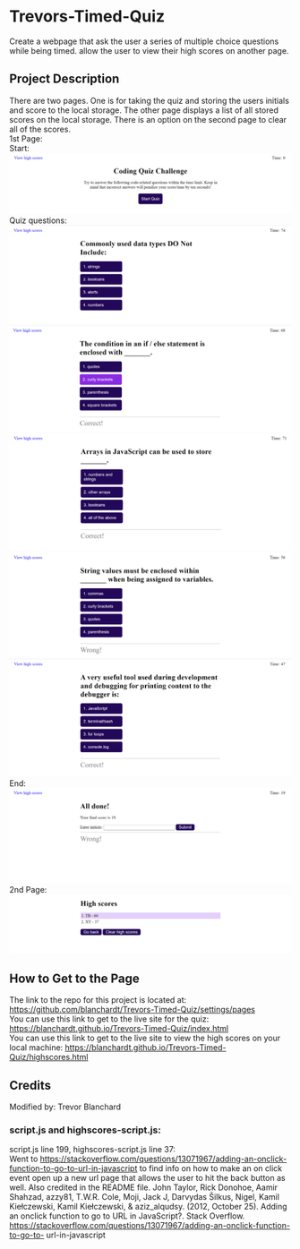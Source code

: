 # Trevors-Timed-Quiz
Create a webpage that ask the user a series of multiple choice questions while being timed.  allow the user to view their high scores on another page.  

## Project Description
There are two pages.  One is for taking the quiz and storing the users initials and score to the local storage.  The other page displays a list of 
all stored scores on the local storage.  There is an option on the second page to clear all of the scores.  
1st Page:   
Start:  
![web page with a link in the top left, Time: 0 in the top right, Coding Quiz Challenge Try to answer the following code-related questions within the time limit. Keep in mind that incorrect answers will penalize your score/time by ten seconds! in the middle, and a button below all of that that says Start Quiz.](./assets/images/start.png)  
Quiz questions:  
![a page with a link in the top left, Time: 74 in the top right, text saying Commonly used data types DO Not Include: in the middle, and 4 buttons below all that that says 1. strings, 2. booleans, 3. alerts, 4. numbers](./assets/images/question_1.png)  
![a page with a link in the top left, Time: 68 in the top right, text saying The condition in an if / else statement is enclosed with _______.  in the middle, 4 buttons below all that that says 1. quotes, 2. curly brackets, 3. parenthesis, 4. square brackets, and finally below the buttons the text Correct!](./assets/images/question_2.png)  
![a page with a link in the top left, Time: 71 in the top right, text saying Arrays in JavaScript can be used to store _______.  in the middle, 4 buttons below all that that says 1. numbers and strings, 2. other arrays, 3. booleans, 4. all of the above, and finally below the buttons the text Correct!](./assets/images/question_3.png)  
![a page with a link in the top left, Time: 56 in the top right, text saying String values must be enclosed within _______ when being assigned to variables.  in the middle, 4 buttons below all that that says 1. commas, 2. curly brackets, 3. quotes, 4. parenthesis, and finally below the buttons the text Wrong!](./assets/images/question_4.png)  
![a page with a link in the top left, Time: 47 in the top right, text saying A very useful tool used during development and debugging for printing content to the debugger is: in the middle, 4 buttons below all that that says 1. JavaScript, 2. terminal/bash, 3. for loops, 4. console.log, and finally below the buttons the text Correct!](./assets/images/question_5.png)  
End:  
![a page with a link in the top left, Time: 19 in the top right, text saying All done!  Your final score is 19.  Enter initials: followed by a text input field and a button that says Submit in the middle, and finally below the buttons the text Wrong!](./assets/images/End.png)   
2nd Page:  
![a page that says High scores 1. TB - 66 2. XY - 37, and 2 buttons at the bottom that says Go back and Clear high scores](./assets/images/high_scores_page.png)  


## How to Get to the Page  
The link to the repo for this project is located at: https://github.com/blanchardt/Trevors-Timed-Quiz/settings/pages   
You can use this link to get to the live site for the quiz: https://blanchardt.github.io/Trevors-Timed-Quiz/index.html  
You can use this link to get to the live site to view the high scores on your local machine: https://blanchardt.github.io/Trevors-Timed-Quiz/highscores.html  

## Credits  
Modified by: Trevor Blanchard   

### script.js and highscores-script.js:  

script.js line 199, highscores-script.js line 37:  
Went to https://stackoverflow.com/questions/13071967/adding-an-onclick-function-to-go-to-url-in-javascript to find info on how to make 
an on click event open up a new url page that allows the user to hit the back button as well.  Also credited in the README file.
John Taylor, Rick Donohoe, Aamir Shahzad, azzy81, T.W.R. Cole, Moji, Jack J, Darvydas Šilkus, Nigel, Kamil Kiełczewski, Kamil 
    Kiełczewski, &amp; aziz_alqudsy. (2012, October 25). Adding an onclick function to go to URL in 
    JavaScript?. Stack Overflow. https://stackoverflow.com/questions/13071967/adding-an-onclick-function-to-go-to-
    url-in-javascript  